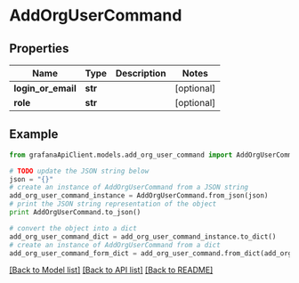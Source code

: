 # AddOrgUserCommand


## Properties
Name | Type | Description | Notes
------------ | ------------- | ------------- | -------------
**login_or_email** | **str** |  | [optional] 
**role** | **str** |  | [optional] 

## Example

```python
from grafanaApiClient.models.add_org_user_command import AddOrgUserCommand

# TODO update the JSON string below
json = "{}"
# create an instance of AddOrgUserCommand from a JSON string
add_org_user_command_instance = AddOrgUserCommand.from_json(json)
# print the JSON string representation of the object
print AddOrgUserCommand.to_json()

# convert the object into a dict
add_org_user_command_dict = add_org_user_command_instance.to_dict()
# create an instance of AddOrgUserCommand from a dict
add_org_user_command_form_dict = add_org_user_command.from_dict(add_org_user_command_dict)
```
[[Back to Model list]](../README.md#documentation-for-models) [[Back to API list]](../README.md#documentation-for-api-endpoints) [[Back to README]](../README.md)


